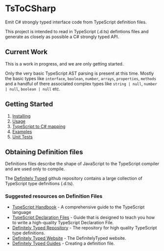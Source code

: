 # TsToCSharp

Emit C# strongly typed interface code from TypeScript definition files.

This project is intended to read in TypeScript (.d.ts) defintions files and generate as closely as possible a C# strongly typed API.

## Current Work

This is a work in progress, and we are only getting started.

Only the very basic TypeScript AST parsing is present at this time.  Mostly the basic types like `interface`, `boolean`, `number`, `arrays`, `properties`, `methods` and a handful of there associated complex types like `string | null`, `number | null`, `boolean | null` etc.


## Getting Started

1. [Installing](./docs/Installing.md)
2. [Usage](./docs/Usage.md)
3. [TypeScript to C# mapping](./docs/Mapping.md)
4. [Examples](./docs/Examples.md)
5. [Unit Tests](./docs/UnitTests.md)

## Obtaining Definition files

Definitions files describe the shape of JavaScript to the TypeScript compiler and are used only to compile.

The [Definitely Typed](https://github.com/DefinitelyTyped/DefinitelyTyped) github repository contains a large collection of TypeScript type definitions (.d.ts).

### Suggested resources on Definition Files

- [TypeScript Handbook](https://github.com/Microsoft/TypeScript-Handbook) - A comprehensive guide to the TypeScript language
- [TypeScript Declaration Files](https://www.typescriptlang.org/docs/handbook/declaration-files/introduction.html) - Guide that is designed to teach you how to write a high-quality TypeScript Declaration File.
- [Definitely Typed Repository](http://definitelytyped.org) - The repository for high quality TypeScript type definitions. 
- [Definitely Typed Website](http://definitelytyped.org) - The DefinitelyTyped website.
- [Definitely Typed Guides](http://definitelytyped.org/guides/creating.html) - Creating a definition file.






